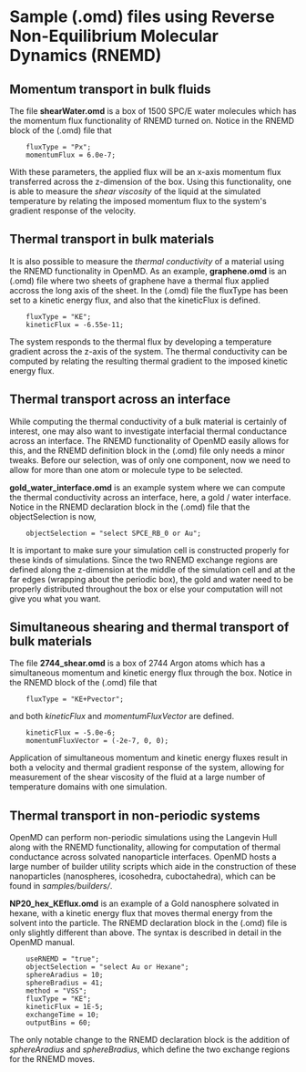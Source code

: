 # Sample (.omd) files using Reverse Non-Equilibrium Molecular Dynamics (RNEMD)

## Momentum transport in bulk fluids

The file **shearWater.omd** is a box of 1500 SPC/E water molecules
which has the momentum flux functionality of RNEMD turned on. Notice
in the RNEMD block of the (.omd) file that

```
	fluxType = "Px";
	momentumFlux = 6.0e-7;
```

With these parameters, the applied flux will be an x-axis momentum
flux transferred across the z-dimension of the box. Using this
functionality, one is able to measure the *shear viscosity* of the
liquid at the simulated temperature by relating the imposed momentum
flux to the system's gradient response of the velocity.

## Thermal transport in bulk materials

It is also possible to measure the *thermal conductivity* of a
material using the RNEMD functionality in OpenMD. As an example,
**graphene.omd** is an (.omd) file where two sheets of graphene have a
thermal flux applied accross the long axis of the sheet. In the (.omd)
file the fluxType has been set to a kinetic energy flux, and also that
the kineticFlux is defined.

```
	fluxType = "KE";
	kineticFlux = -6.55e-11;
```
	
The system responds to the thermal flux by developing a temperature
gradient across the z-axis of the system. The thermal conductivity can
be computed by relating the resulting thermal gradient to the imposed
kinetic energy flux.

## Thermal transport across an interface

While computing the thermal conductivity of a bulk material is
certainly of interest, one may also want to investigate interfacial
thermal conductance across an interface. The RNEMD functionality of
OpenMD easily allows for this, and the RNEMD definition block in the
(.omd) file only needs a minor tweaks.  Before our selection, was of
only one component, now we need to allow for more than one atom or
molecule type to be selected.

**gold_water_interface.omd** is an example system where we can compute
the thermal conductivity across an interface, here, a gold / water
interface. Notice in the RNEMD declaration block in the (.omd) file
that the objectSelection is now,

```
	objectSelection = "select SPCE_RB_0 or Au";
```

It is important to make sure your simulation cell is constructed
properly for these kinds of simulations. Since the two RNEMD exchange
regions are defined along the z-dimension at the middle of the
simulation cell and at the far edges (wrapping about the periodic
box), the gold and water need to be properly distributed throughout
the box or else your computation will not give you what you want.


## Simultaneous shearing and thermal transport of bulk materials

The file **2744_shear.omd** is a box of 2744 Argon atoms which has a
simultaneous momentum and kinetic energy flux through the box. Notice
in the RNEMD block of the (.omd) file that

```
	fluxType = "KE+Pvector";
```

and both *kineticFlux* and *momentumFluxVector* are defined.

```
	kineticFlux = -5.0e-6;
	momentumFluxVector = (-2e-7, 0, 0);
```

Application of simultaneous momentum and kinetic energy fluxes result
in both a velocity and thermal gradient response of the system,
allowing for measurement of the shear viscosity of the fluid at a
large number of temperature domains with one simulation.


## Thermal transport in non-periodic systems

OpenMD can perform non-periodic simulations using the Langevin Hull
along with the RNEMD functionality, allowing for computation of
thermal conductance across solvated nanoparticle interfaces. OpenMD
hosts a large number of builder utility scripts which aide in the
construction of these nanoparticles (nanospheres, icosohedra,
cuboctahedra), which can be found in *samples/builders/*.

**NP20_hex_KEflux.omd** is an example of a Gold nanosphere solvated in
  hexane, with a kinetic energy flux that moves thermal energy from
  the solvent into the particle. The RNEMD declaration block in the
  (.omd) file is only slightly different than above. The syntax is
  described in detail in the OpenMD manual.

```
	useRNEMD = "true";
	objectSelection = "select Au or Hexane";
	sphereAradius = 10;
	sphereBradius = 41;
	method = "VSS";
	fluxType = "KE";
	kineticFlux = 1E-5;
	exchangeTime = 10;
	outputBins = 60;

```
The only notable change to the RNEMD declaration block is the addition
of *sphereAradius* and *sphereBradius*, which define the two exchange
regions for the RNEMD moves.
